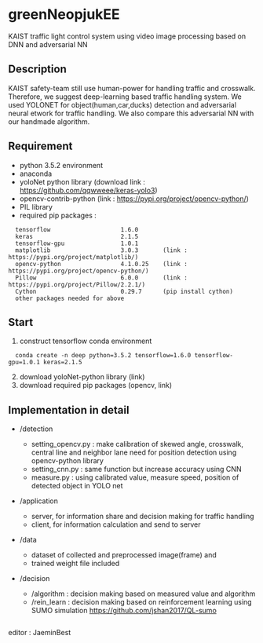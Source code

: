 # greenNeopjukEE

KAIST traffic light control system using video image processing based on DNN and adversarial NN


Description
-----------
KAIST safety-team still use human-power for handling traffic and crosswalk. Therefore, we suggest deep-learning based traffic handling system.
We used YOLONET for object(human,car,ducks) detection and adversarial neural etwork for traffic handling. We also compare this adversarial NN with our handmade algorithm.


Requirement
-----------
- python 3.5.2 environment
- anaconda
- yoloNet python library (download link : https://github.com/qqwweee/keras-yolo3)
- opencv-contrib-python (link : https://pypi.org/project/opencv-python/)
- PIL library 
- required pip packages :
```
  tensorflow                    1.6.0
  keras                         2.1.5
  tensorflow-gpu                1.0.1
  matplotlib                    3.0.3       (link : https://pypi.org/project/matplotlib/)
  opencv-python                 4.1.0.25    (link : https://pypi.org/project/opencv-python/)
  Pillow                        6.0.0       (link : https://pypi.org/project/Pillow/2.2.1/)
  Cython                        0.29.7      (pip install cython)
  other packages needed for above
```


Start
-----
1. construct tensorflow conda environment 
```
  conda create -n deep python=3.5.2 tensorflow=1.6.0 tensorflow-gpu=1.0.1 keras=2.1.5
```
2. download yoloNet-python library (link)
3. download required pip packages (opencv, link)


Implementation in detail
------------------------
- /detection
  - setting_opencv.py : make calibration of skewed angle, crosswalk, central line and neighbor lane need for position detection using opencv-python library
  - setting_cnn.py : same function but increase accuracy using CNN
  - measure.py : using calibrated value, measure speed, position of detected object in YOLO net  

- /application

  - server, for information share and decision making for traffic handling
  - client, for information calculation and send to server


- /data

  - dataset of collected and preprocessed image(frame) and 
  - trained weight file included


- /decision
  - /algorithm : decision making based on measured value and algorithm
  - /rein_learn : decision making based on reinforcement learning using SUMO simulation
    https://github.com/jshan2017/QL-sumo
```

```
editor : JaeminBest
